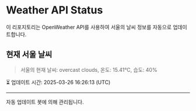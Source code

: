 
# Weather API Status

이 리포지토리는 OpenWeather API를 사용하여 서울의 날씨 정보를 자동으로 업데이트합니다.

## 현재 서울 날씨
> 서울의 현재 날씨: overcast clouds, 온도: 15.41°C, 습도: 40%

⏳ 업데이트 시간: 2025-03-26 16:26:13 (UTC)

---
자동 업데이트 봇에 의해 관리됩니다.
